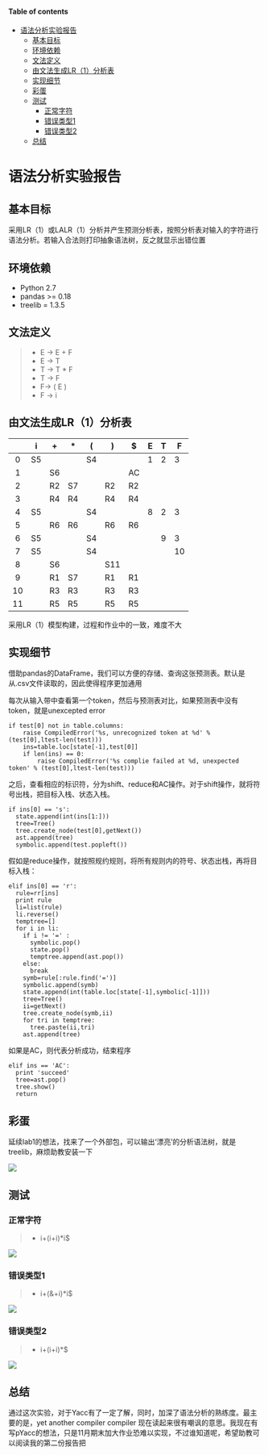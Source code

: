 #### Table of contents
- [语法分析实验报告](#语法分析实验报告)
    - [基本目标](#基本目标)
    - [环境依赖](#环境依赖)
    - [文法定义](#文法定义)
    - [由文法生成LR（1）分析表](#由文法生成lr1分析表)
    - [实现细节](#实现细节)
    - [彩蛋](#彩蛋)
    - [测试](#测试)
        - [正常字符](#正常字符)
        - [错误类型1](#错误类型1)
        - [错误类型2](#错误类型2)
    - [总结](#总结)


# 语法分析实验报告

## 基本目标

采用LR（1）或LALR（1）分析并产生预测分析表，按照分析表对输入的字符进行语法分析。若输入合法则打印抽象语法树，反之就显示出错位置

## 环境依赖

* Python 2.7
* pandas >= 0.18
* treelib = 1.3.5

## 文法定义

>* E -> E + F
>* E -> T
>* T -> T * F
>* T -> F
>* F-> ( E )
>* F -> i

## 由文法生成LR（1）分析表

|    | i  | +  | *  | (  | )   | $  | E | T | F  |
|:--:|----|----|----|----|-----|----|---|---|----|
|  0 | S5 |    |    | S4 |     |    | 1 | 2 | 3  |
|  1 |    | S6 |    |    |     | AC |   |   |    |
|  2 |    | R2 | S7 |    | R2  | R2 |   |   |    |
|  3 |    | R4 | R4 |    | R4  | R4 |   |   |    |
|  4 | S5 |    |    | S4 |     |    | 8 | 2 | 3  |
|  5 |    | R6 | R6 |    | R6  | R6 |   |   |    |
| 6  | S5 |    |    | S4 |     |    |   | 9 | 3  |
| 7  | S5 |    |    | S4 |     |    |   |   | 10 |
| 8  |    | S6 |    |    | S11 |    |   |   |    |
| 9  |    | R1 | S7 |    | R1  | R1 |   |   |    |
| 10 |    | R3 | R3 |    | R3  | R3 |   |   |    |
| 11 |    | R5 | R5 |    | R5  | R5 |   |   |    |

采用LR（1）模型构建，过程和作业中的一致，难度不大

## 实现细节

借助pandas的DataFrame，我们可以方便的存储、查询这张预测表。默认是从.csv文件读取的，因此使得程序更加通用

每次从输入带中查看第一个token，然后与预测表对比，如果预测表中没有token，就是unexcepted error

    if test[0] not in table.columns:
        raise CompiledError('%s, unrecognized token at %d' % (test[0],ltest-len(test)))
        ins=table.loc[state[-1],test[0]]
        if len(ins) == 0:
            raise CompiledError('%s complie failed at %d, unexpected token' % (test[0],ltest-len(test)))

之后，查看相应的标识符，分为shift、reduce和AC操作。对于shift操作，就将符号出栈，把目标入栈、状态入栈。

    if ins[0] == 's':
      state.append(int(ins[1:]))
      tree=Tree()
      tree.create_node(test[0],getNext())
      ast.append(tree)
      symbolic.append(test.popleft())

假如是reduce操作，就按照规约规则，将所有规则内的符号、状态出栈，再将目标入栈：

    elif ins[0] == 'r':
      rule=rr[ins]
      print rule
      li=list(rule)
      li.reverse()
      temptree=[]
      for i in li:
        if i != '=' :
          symbolic.pop()
          state.pop()
          temptree.append(ast.pop())
        else:
          break
        symb=rule[:rule.find('=')]
        symbolic.append(symb)
        state.append(int(table.loc[state[-1],symbolic[-1]]))
        tree=Tree()
        ii=getNext()
        tree.create_node(symb,ii)
        for tri in temptree:
          tree.paste(ii,tri)
        ast.append(tree)

如果是AC，则代表分析成功，结束程序

    elif ins == 'AC':
      print 'succeed'
      tree=ast.pop()
      tree.show()
      return

## 彩蛋

延续lab1的想法，找来了一个外部包，可以输出‘漂亮’的分析语法树，就是treelib，麻烦助教安装一下

![](img/tree.png)

## 测试

### 正常字符

>* i+(i+i)*i$

![](img/1.png)

### 错误类型1

>* i+(&+i)*i$

![](img/2.png)

### 错误类型2

>* i+(i+i)*$

![](img/3.png)

## 总结

通过这次实验，对于Yacc有了一定了解，同时，加深了语法分析的熟练度。最主要的是，yet another compiler compiler
现在读起来很有嘲讽的意思。我现在有写pYacc的想法，只是11月期末加大作业恐难以实现，不过谁知道呢，希望助教可以阅读我的第二份报告把




